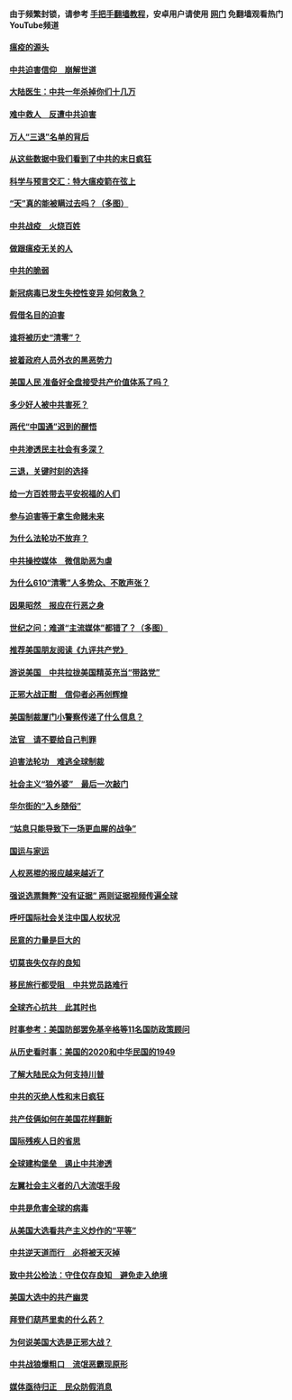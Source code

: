 #### 由于频繁封锁，请参考 [手把手翻墙教程](https://github.com/gfw-breaker/guides/wiki/)，安卓用户请使用 [网门](https://github.com/gfw-breaker/nogfw/blob/master/dl.md?t=01181200) 免翻墙观看热门YouTube频道 

#### [瘟疫的源头](../pages/251/418661.md?t=01181200) 

#### [中共迫害信仰　崩解世道](../pages/251/418691.md?t=01181200) 

#### [大陆医生：中共一年杀掉你们十几万](../pages/251/418670.md?t=01181200) 

#### [难中救人　反遭中共迫害](../pages/251/418414.md?t=01181200) 

#### [万人“三退”名单的背后](../pages/251/418505.md?t=01181200) 

#### [从这些数据中我们看到了中共的末日疯狂](../pages/251/418420.md?t=01181200) 

#### [科学与预言交汇：特大瘟疫箭在弦上](../pages/251/418266.md?t=01181200) 

#### [“天”真的能被瞒过去吗？（多图）](../pages/251/418308.md?t=01181200) 

#### [中共战疫　火烧百姓](../pages/251/418220.md?t=01181200) 

#### [做跟瘟疫无关的人](../pages/251/418171.md?t=01181200) 

#### [中共的脆弱](../pages/251/418196.md?t=01181200) 

#### [新冠病毒已发生失控性变异 如何救急？](../pages/251/418032.md?t=01181200) 

#### [假借名目的迫害](../pages/251/418055.md?t=01181200) 

#### [谁将被历史“清零”？](../pages/251/417485.md?t=01181200) 

#### [披着政府人员外衣的黑恶势力](../pages/251/417442.md?t=01181200) 

#### [美国人民 准备好全盘接受共产价值体系了吗？](../pages/251/417491.md?t=01181200) 

#### [多少好人被中共害死？](../pages/251/417144.md?t=01181200) 

#### [两代“中国通”迟到的醒悟](../pages/251/417064.md?t=01181200) 

#### [中共渗透民主社会有多深？](../pages/251/417063.md?t=01181200) 

#### [三退，关键时刻的选择](../pages/251/416969.md?t=01181200) 

#### [给一方百姓带去平安祝福的人们](../pages/251/416941.md?t=01181200) 

#### [参与迫害等于拿生命赌未来](../pages/251/416856.md?t=01181200) 

#### [为什么法轮功不放弃？](../pages/251/416864.md?t=01181200) 

#### [中共操控媒体　微信助恶为虐](../pages/251/416724.md?t=01181200) 

#### [为什么610“清零”人多势众、不敢声张？](../pages/251/416632.md?t=01181200) 

#### [因果昭然　报应在行恶之身](../pages/251/416582.md?t=01181200) 

#### [世纪之问：难道“主流媒体”都错了？（多图）](../pages/251/416571.md?t=01181200) 

#### [推荐美国朋友阅读《九评共产党》](../pages/251/416510.md?t=01181200) 

#### [游说美国　中共拉拢美国精英充当“带路党”](../pages/251/416529.md?t=01181200) 

#### [正邪大战正酣　信仰者必再创辉煌](../pages/251/416433.md?t=01181200) 

#### [美国制裁厦门小警察传递了什么信息？](../pages/251/416432.md?t=01181200) 

#### [法官　请不要给自己判罪](../pages/251/416379.md?t=01181200) 

#### [迫害法轮功　难逃全球制裁](../pages/251/416380.md?t=01181200) 

#### [社会主义“狼外婆”　最后一次敲门](../pages/251/416394.md?t=01181200) 

#### [华尔街的“入乡随俗”](../pages/251/416395.md?t=01181200) 

#### [“姑息只能导致下一场更血腥的战争”](../pages/251/416223.md?t=01181200) 

#### [国运与家运](../pages/251/416224.md?t=01181200) 

#### [人权恶棍的报应越来越近了](../pages/251/416276.md?t=01181200) 

#### [强说选票舞弊“没有证据” 两则证据视频传遍全球](../pages/251/416227.md?t=01181200) 

#### [呼吁国际社会关注中国人权状况](../pages/251/416135.md?t=01181200) 

#### [民意的力量是巨大的](../pages/251/416222.md?t=01181200) 

#### [切莫丧失仅存的良知](../pages/251/416134.md?t=01181200) 

#### [移民旅行都受阻　中共党员路难行](../pages/251/416033.md?t=01181200) 

#### [全球齐心抗共　此其时也](../pages/251/415989.md?t=01181200) 

#### [时事参考：美国防部罢免基辛格等11名国防政策顾问](../pages/251/415970.md?t=01181200) 

#### [从历史看时事：美国的2020和中华民国的1949](../pages/251/415949.md?t=01181200) 

#### [了解大陆民众为何支持川普](../pages/251/415950.md?t=01181200) 

#### [中共的灭绝人性和末日疯狂](../pages/251/415944.md?t=01181200) 

#### [共产伎俩如何在美国花样翻新](../pages/251/415908.md?t=01181200) 

#### [国际残疾人日的省思](../pages/251/415849.md?t=01181200) 

#### [全球建构堡垒　遏止中共渗透](../pages/251/415850.md?t=01181200) 

#### [左翼社会主义者的八大流氓手段](../pages/251/415802.md?t=01181200) 

#### [中共是危害全球的病毒](../pages/251/415569.md?t=01181200) 

#### [从美国大选看共产主义炒作的“平等”](../pages/251/415654.md?t=01181200) 

#### [中共逆天道而行　必将被天灭掉](../pages/251/415626.md?t=01181200) 

#### [致中共公检法：守住仅存良知　避免走入绝境](../pages/251/415627.md?t=01181200) 

#### [美国大选中的共产幽灵](../pages/251/415618.md?t=01181200) 

#### [拜登们葫芦里卖的什么药？](../pages/251/415531.md?t=01181200) 

#### [为何说美国大选是正邪大战？](../pages/251/415530.md?t=01181200) 

#### [中共战狼爆粗口　流氓恶霸现原形](../pages/251/415426.md?t=01181200) 

#### [媒体亟待归正　民众防假消息](../pages/251/415402.md?t=01181200) 

